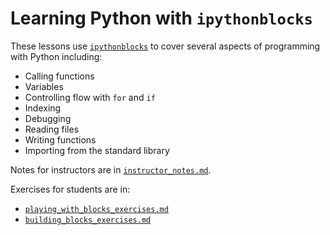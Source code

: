 # Learning Python with `ipythonblocks`

These lessons use [`ipythonblocks`][] to cover several aspects of programming
with Python including:

- Calling functions
- Variables
- Controlling flow with `for` and `if`
- Indexing
- Debugging
- Reading files
- Writing functions
- Importing from the standard library

Notes for instructors are in [`instructor_notes.md`][instructor notes].

Exercises for students are in:

- [`playing_with_blocks_exercises.md`][playing exercises]
- [`building_blocks_exercises.md`][building exercises]

[`ipythonblocks`]: https://github.com/jiffyclub/ipythonblocks
[instructor notes]: ./instructor_notes.md
[playing exercises]: ./playing_with_blocks_exercises.md
[building exercises]: ./building_blocks_exercises.md
